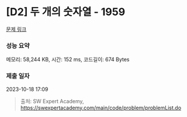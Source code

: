 # [D2] 두 개의 숫자열 - 1959 

[문제 링크](https://swexpertacademy.com/main/code/problem/problemDetail.do?contestProbId=AV5PpoFaAS4DFAUq) 

### 성능 요약

메모리: 58,244 KB, 시간: 152 ms, 코드길이: 674 Bytes

### 제출 일자

2023-10-18 17:09



> 출처: SW Expert Academy, https://swexpertacademy.com/main/code/problem/problemList.do